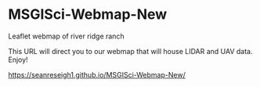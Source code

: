 # MSGISci-Webmap-New
Leaflet webmap of river ridge ranch

This URL will direct you to our webmap that will house LIDAR and UAV data. Enjoy!

https://seanreseigh1.github.io/MSGISci-Webmap-New/
